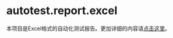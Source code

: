 # autotest.report.excel
本项目是Excel格式的自动化测试报告。更加详细的内容请[点击这里](http://surenpi.com/2017/06/21/autotest_report/)。
